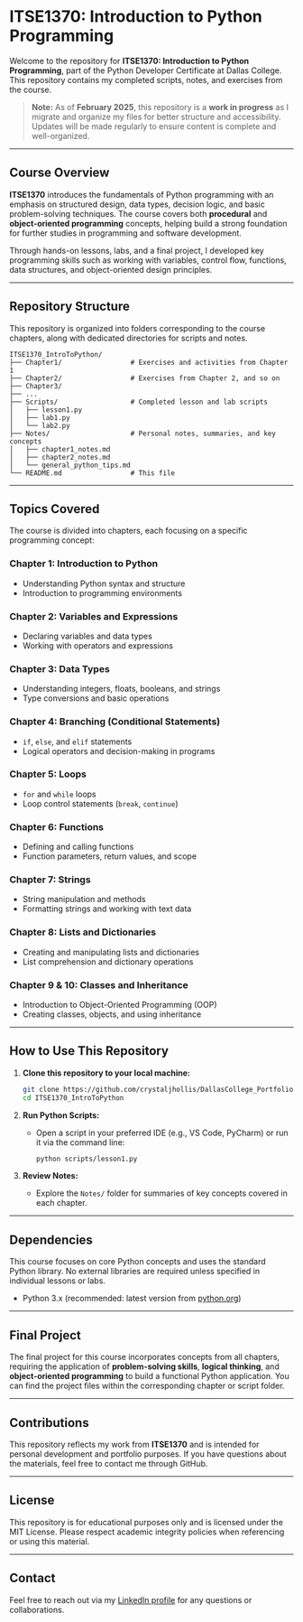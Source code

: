 # **ITSE1370: Introduction to Python Programming**

Welcome to the repository for **ITSE1370: Introduction to Python Programming**, part of the Python Developer Certificate at Dallas College. This repository contains my completed scripts, notes, and exercises from the course.

> **Note:** As of **February 2025**, this repository is a **work in progress** as I migrate and organize my files for better structure and accessibility. Updates will be made regularly to ensure content is complete and well-organized.

---

## **Course Overview**

**ITSE1370** introduces the fundamentals of Python programming with an emphasis on structured design, data types, decision logic, and basic problem-solving techniques. The course covers both **procedural** and **object-oriented programming** concepts, helping build a strong foundation for further studies in programming and software development.

Through hands-on lessons, labs, and a final project, I developed key programming skills such as working with variables, control flow, functions, data structures, and object-oriented design principles.

---

## **Repository Structure**

This repository is organized into folders corresponding to the course chapters, along with dedicated directories for scripts and notes.

```
ITSE1370_IntroToPython/
├── Chapter1/                 # Exercises and activities from Chapter 1
├── Chapter2/                 # Exercises from Chapter 2, and so on
├── Chapter3/
├── ...
├── Scripts/                  # Completed lesson and lab scripts
│   ├── lesson1.py
│   ├── lab1.py
│   └── lab2.py
├── Notes/                    # Personal notes, summaries, and key concepts
│   ├── chapter1_notes.md
│   ├── chapter2_notes.md
│   └── general_python_tips.md
└── README.md                 # This file
```

---

## **Topics Covered**

The course is divided into chapters, each focusing on a specific programming concept:

### **Chapter 1: Introduction to Python**
- Understanding Python syntax and structure
- Introduction to programming environments

### **Chapter 2: Variables and Expressions**
- Declaring variables and data types
- Working with operators and expressions

### **Chapter 3: Data Types**
- Understanding integers, floats, booleans, and strings
- Type conversions and basic operations

### **Chapter 4: Branching (Conditional Statements)**
- `if`, `else`, and `elif` statements
- Logical operators and decision-making in programs

### **Chapter 5: Loops**
- `for` and `while` loops
- Loop control statements (`break`, `continue`)

### **Chapter 6: Functions**
- Defining and calling functions
- Function parameters, return values, and scope

### **Chapter 7: Strings**
- String manipulation and methods
- Formatting strings and working with text data

### **Chapter 8: Lists and Dictionaries**
- Creating and manipulating lists and dictionaries
- List comprehension and dictionary operations

### **Chapter 9 & 10: Classes and Inheritance**
- Introduction to Object-Oriented Programming (OOP)
- Creating classes, objects, and using inheritance

---

## **How to Use This Repository**

1. **Clone this repository to your local machine:**
   ```bash
   git clone https://github.com/crystaljhollis/DallasCollege_Portfolio/ITSE1370_IntroToPython.git
   cd ITSE1370_IntroToPython
   ```

2. **Run Python Scripts:**
   - Open a script in your preferred IDE (e.g., VS Code, PyCharm) or run it via the command line:
     ```bash
     python scripts/lesson1.py
     ```

3. **Review Notes:**
   - Explore the `Notes/` folder for summaries of key concepts covered in each chapter.

---

## **Dependencies**

This course focuses on core Python concepts and uses the standard Python library. No external libraries are required unless specified in individual lessons or labs.

- Python 3.x (recommended: latest version from [python.org](https://www.python.org/downloads/))

---

## **Final Project**

The final project for this course incorporates concepts from all chapters, requiring the application of **problem-solving skills**, **logical thinking**, and **object-oriented programming** to build a functional Python application. You can find the project files within the corresponding chapter or script folder.

---

## **Contributions**

This repository reflects my work from **ITSE1370** and is intended for personal development and portfolio purposes. If you have questions about the materials, feel free to contact me through GitHub.

---

## **License**

This repository is for educational purposes only and is licensed under the MIT License. Please respect academic integrity policies when referencing or using this material.

---

## Contact
Feel free to reach out via my [LinkedIn profile](https://www.linkedin.com/in/crystaljhollis/) for any questions or collaborations.
